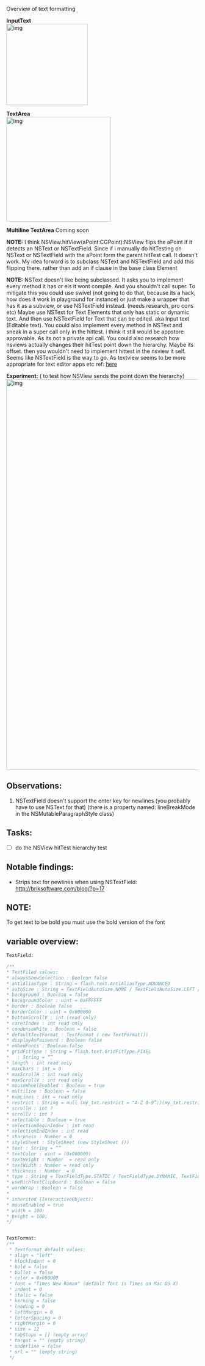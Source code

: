 Overview of text formatting <!--more--> 

**InputText**  
<img width="213" alt="img" src="https://dl.dropboxusercontent.com/u/2559476/Screen Shot 2016-02-08 at 20.35.48.png">

**TextArea**  
<img width="274" alt="img" src="https://dl.dropboxusercontent.com/u/2559476/Screen Shot 2016-02-08 at 19.55.06.png">

**Multiline TextArea**
Coming soon


**NOTE:** 
I think NSView.hitView(aPoint:CGPoint):NSView flips the aPoint if it detects an NSText or NSTextField. Since if i manually do hitTesting on NSText or NSTextField with the aPoint form the parent hitTest call. It doesn't work. My idea forward is to subclass NSText and NSTextField and add this flipping there. rather than add an if clause in the base class Element

**NOTE:**
NSText doesn't like being subclassed. It asks you to implement every method it has or els it wont compile. And you shouldn't call super. To mitigate this you could use swivel (not going to do that, because its a hack, how does it work in playground for instance) or just make a wrapper that has it as a subview, or use NSTextField instead. (needs research, pro cons etc) Maybe use NSText for Text Elements that only has static or dynamic text. And then use NSTextField for Text that can be edited. aka Input text (Editable text). You could also implement every method in NSText and sneak in a super call only in the hittest. i think it still would be appstore approvable. As its not a private api call. You could also research how nsviews actually changes their hitTest point down the hierarchy. Maybe its offset. then you wouldn't need to implement hittest in the nsview it self. Seems like NSTextField is the way to go. As textview seems to be more appropriate for text editor apps etc ref: [here](https://developer.apple.com/library/mac/documentation/TextFonts/Conceptual/CocoaTextArchitecture/TextFieldsAndViews/TextFieldsAndViews.html#//apple_ref/doc/uid/TP40009459-CH8-BBCFEBHA) 

**Experiment:** ( to test how NSView sends the point down the hierarchy)
<img width="1024" alt="img" src="https://dl.dropboxusercontent.com/u/2559476/My Ideas - 42323d2q.png">

## Observations:

1. NSTextField doesn't support the enter key for newlines (you probably have to use NSText for that) (there is a property named: lineBreakMode in the NSMutableParagraphStyle class)

## Tasks:
- [ ] do the NSView hitTest hierarchy test


## Notable findings:
- Strips text for newlines when using NSTextField: http://briksoftware.com/blog/?p=17

## NOTE:

To get text to be bold you must use the bold version of the font

## variable overview:  

```swift
TextField:

/**
* TextFiled values:
* alwaysShowSelection : Boolean false
* antiAliasType : String = flash.text.AntiAliasType.ADVANCED
* autoSize : String = TextFieldAutoSize.NONE / TextFieldAutoSize.LEFT / TextFieldAutoSize.RIGHT / TextFieldAutoSize.CENTER ,left,right,none,center
* background : Boolean = false
* backgroundColor : uint = 0xFFFFFF
* border : Boolean false
* borderColor : uint = 0x000000
* bottomScrollV : int (read only)
* caretIndex : int read only
* condenseWhite : Boolean = false
* defaultTextFormat : TextFormat ( new TextFormat())
* displayAsPassword : Boolean false
* embedFonts : Boolean false 
* gridFitType : String = flash.text.GridFitType.PIXEL
*   : String = “”
* length : int read only
* maxChars : int = 0
* maxScrollH : int read only
* maxScrollV : int read only
* mouseWheelEnabled : Boolean = true
* multiline : Boolean = false
* numLines : int = read only
* restrict : String = null (my_txt.restrict = "A-Z 0-9”;)(my_txt.restrict = "^a-z";) (see adobe doc for more restricts)
* scrollH : int ?
* scrollV : int ?
* selectable : Boolean = true
* selectionBeginIndex : int read
* selectionEndIndex : int read
* sharpness : Number = 0
* styleSheet : StyleSheet (new StyleSheet ())
* text : String = “”
* textColor : uint = (0x000000)
* textHeight : Number  = read only
* textWidth : Number = read only
* thickness : Number  = 0
* type : String = TextFieldType.STATIC / TextFieldType.DYNAMIC, TextFieldType.INPUT / dynamic, input, static
* useRichTextClipboard : Boolean = false
* wordWrap : Boolean = false
* 
* inherited (InteractiveObject):
* mouseEnabled = true
* width = 100;
* height = 100;
*/


TextFormat:
/**
 * Textformat default values:
 * align = "left"
 * blockIndent = 0
 * bold = false
 * bullet = false
 * color = 0x000000
 * font = "Times New Roman" (default font is Times on Mac OS X)
 * indent = 0
 * italic = false
 * kerning = false
 * leading = 0
 * leftMargin = 0
 * letterSpacing = 0
 * rightMargin = 0
 * size = 12
 * tabStops = [] (empty array)
 * target = "" (empty string)
 * underline = false
 * url = "" (empty string)
 */
 
```